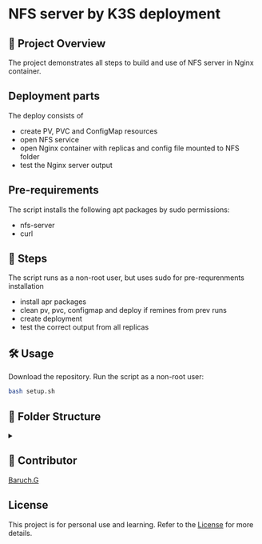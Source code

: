 # NFS server by K3S deployment
## 📌 Project Overview
The project demonstrates all steps to build and use of NFS server in Nginx container.  

## Deployment parts
The deploy consists of 
- create PV, PVC and ConfigMap resources
- open NFS service
- open Nginx container with replicas and config file mounted to NFS folder
- test the Nginx server output
## Pre-requirements
The script installs the following apt packages by sudo permissions:
- nfs-server
- curl

## 👣 Steps
The script runs as a non-root user, but uses sudo for pre-requrenments installation
- install apr packages
- clean pv, pvc, configmap and deploy if remines from prev runs
- create deployment
- test the correct output from all replicas
 
## 🛠️ Usage
Download the repository. Run the script as a non-root user:
```sh
bash setup.sh
```

## 📁 Folder Structure
<details><summary></summary>

📁 <span style="display: inline-block; margin-right: 20px;">[nfs_server/](./)</span> Root directory   
  - 📄 <span style="display: inline-block; margin-right: 20px;">[README.md](./README.md)</span> Project overview  
  - 📄 <span style="display: inline-block; margin-right: 20px;">[TASK.md](./TASK.md)</span> The task description  
  - 📄 <span style="display: inline-block; margin-right: 20px;">[LICENSE](./LICENSE)</span> MIT License note  
  - 📄 <span style="display: inline-block; margin-right: 20px;">[CONTRIBUTORS](./CONTRIBUTORS.md)</span>   
  - 📜 <span style="display: inline-block; margin-right: 20px;">[setup.sh](./setup.sh)</span> Main deployment script  
  - 📂 <span style="display: inline-block; margin-right: 20px;">[yaml](./yaml)</span> Yaml and config files from deployment  
    - 📜 <span style="display: inline-block; margin-right: 20px;">[nginx-custom.conf](./nginx-custom.conf)</span> NGINX server config file  
    - 📜 <span style="display: inline-block; margin-right: 20px;">[nfs-pv.yaml](./nfs-pv.yaml)</span> PersistentVolume yaml  
    - 📜 <span style="display: inline-block; margin-right: 20px;">[nfs-pvc.yaml](./nfs-pvc.yaml)</span> PersistentVolumeClaim yaml  
    - 📜 <span style="display: inline-block; margin-right: 20px;">[nginx-nfs.yaml](./nginx-nfs.yaml)</span> Main deployment yaml  

</details>


## 👥 Contributor
[Baruch.G](https://github.com/baruchgu)

## License
This project is for personal use and learning. Refer to the [License](./LICENSE) for more details.

